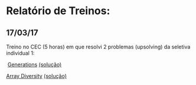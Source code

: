 # Relatório de Treinos: 

## 17/03/17

Treino no CEC (5 horas) em que resolvi 2 problemas (upsolving) da seletiva individual 1: 
  
  [Generations](http://www.spoj.com/problems/AMR11I/) [(solução)](https://github.com/germanohn/competitive-programming/blob/master/seletiva2017/1/d.cpp)
  
  
  [Array Diversity](http://www.spoj.com/problems/AMR11H/) [(solução)](https://github.com/germanohn/competitive-programming/blob/master/seletiva2017/1/e.cpp)
